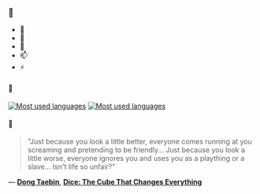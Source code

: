 ### 👋

- 🔭
- 🌱
- 💬
- 📫
- ⚡

#### 🧏

[![Most used languages](https://github-readme-stats-aynah.vercel.app/api/top-langs/?username=aynh&theme=solarized-dark&langs_count=6&layout=compact&hide_title=true)](https://github.com/anuraghazra/github-readme-stats#gh-dark-mode-only)
[![Most used languages](https://github-readme-stats-aynah.vercel.app/api/top-langs/?username=aynh&theme=solarized-light&langs_count=6&layout=compact&hide_title=true)](https://github.com/anuraghazra/github-readme-stats#gh-light-mode-only)

#### 💬

> "Just because you look a little better, everyone comes running at you screaming and pretending to be friendly... Just because you look a little worse, everyone ignores you and uses you as a plaything or a slave... Isn't life so unfair?"

&mdash; [**Dong Taebin**](https://myanimelist.net/character.php?q=Dong%20Taebin&cat=character), [**Dice: The Cube That Changes Everything**](https://myanimelist.net/search/all?q=Dice%3A%20The%20Cube%20That%20Changes%20Everything&cat=all)
